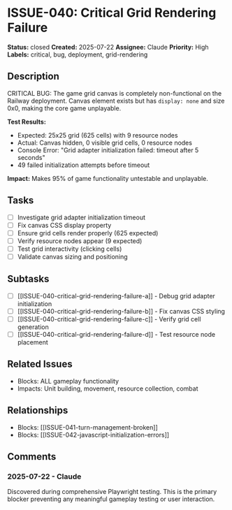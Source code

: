# ISSUE-040: Critical Grid Rendering Failure

**Status:** closed
**Created:** 2025-07-22
**Assignee:** Claude
**Priority:** High
**Labels:** critical, bug, deployment, grid-rendering

## Description

CRITICAL BUG: The game grid canvas is completely non-functional on the Railway deployment. Canvas element exists but has `display: none` and size 0x0, making the core game unplayable.

**Test Results:**
- Expected: 25x25 grid (625 cells) with 9 resource nodes
- Actual: Canvas hidden, 0 visible grid cells, 0 resource nodes
- Console Error: "Grid adapter initialization failed: timeout after 5 seconds"
- 49 failed initialization attempts before timeout

**Impact:** Makes 95% of game functionality untestable and unplayable.

## Tasks

- [ ] Investigate grid adapter initialization timeout
- [ ] Fix canvas CSS display property
- [ ] Ensure grid cells render properly (625 expected)
- [ ] Verify resource nodes appear (9 expected)
- [ ] Test grid interactivity (clicking cells)
- [ ] Validate canvas sizing and positioning

## Subtasks

- [ ] [[ISSUE-040-critical-grid-rendering-failure-a]] - Debug grid adapter initialization
- [ ] [[ISSUE-040-critical-grid-rendering-failure-b]] - Fix canvas CSS styling
- [ ] [[ISSUE-040-critical-grid-rendering-failure-c]] - Verify grid cell generation
- [ ] [[ISSUE-040-critical-grid-rendering-failure-d]] - Test resource node placement

## Related Issues

- Blocks: ALL gameplay functionality
- Impacts: Unit building, movement, resource collection, combat

## Relationships

- Blocks: [[ISSUE-041-turn-management-broken]]
- Blocks: [[ISSUE-042-javascript-initialization-errors]]

## Comments

### 2025-07-22 - Claude

Discovered during comprehensive Playwright testing. This is the primary blocker preventing any meaningful gameplay testing or user interaction.
